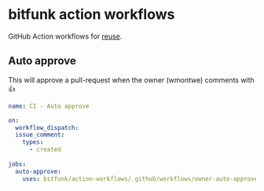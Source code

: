 # bitfunk action workflows

GitHub Action workflows for [reuse](https://docs.github.com/en/actions/using-workflows/reusing-workflows).

## Auto approve

This will approve a pull-request when the owner (wmontwe) comments with :+1:

```yaml
name: CI - Auto approve

on:
  workflow_dispatch:
  issue_comment:
    types:
      - created
  
jobs:
  auto-approve:
    uses: bitfunk/action-workflows/.github/workflows/owner-auto-approve.yaml@main
```
